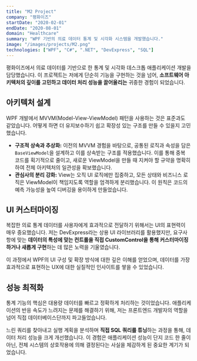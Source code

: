 ```yaml
---
title: "M2 Project"
company: "평화이즈"
startDate: "2020-02-01"
endDate: "2020-08-01"
domain: "Healthcare"
summary: "WPF 기반의 의료 데이터 통계 및 시각화 시스템을 개발했습니다."
image: "/images/projects/M2.png"
technologies: ["WPF", "C#", ".NET", "DevExpress", "SQL"]
---
```


평화이즈에서 의료 데이터를 기반으로 한 통계 및 시각화 데스크톱 애플리케이션 개발을 담당했습니다. 이 프로젝트는 저에게 단순히 기능을 구현하는 것을 넘어, **소프트웨어 아키텍처의 깊이를 고민하고 데이터 처리 성능을 끌어올리는** 귀중한 경험이 되었습니다.

## 아키텍처 설계

WPF 개발에서 MVVM(Model-View-ViewModel) 패턴을 사용하는 것은 표준과도 같았습니다. 어떻게 하면 더 유지보수하기 쉽고 확장성 있는 구조를 만들 수 있을지 고민했습니다.

- **구조적 상속과 추상화:** 이전의 MVVM 경험을 바탕으로, 공통된 로직과 속성을 담은 `BaseViewModel`을 설계하고 이를 상속받는 구조를 적용했습니다. 이를 통해 중복 코드를 획기적으로 줄이고, 새로운 ViewModel을 만들 때 지켜야 할 규약을 명확히 하여 전체 아키텍처의 일관성을 확보했습니다.
- **관심사의 분리 강화:** View는 오직 UI 로직에만 집중하고, 모든 상태와 비즈니스 로직은 ViewModel이 책임지도록 역할을 엄격하게 분리했습니다. 이 원칙은 코드의 예측 가능성을 높여 디버깅을 용이하게 만들었습니다.

## UI 커스터마이징

복잡한 의료 통계 데이터를 사용자에게 효과적으로 전달하기 위해서는 UI의 표현력이 매우 중요했습니다. 저는 DevExpress라는 상용 UI 라이브러리를 활용했지만, 요구사항에 맞는 **데이터의 특성에 맞는 컨트롤을 직접 CustomControl을 통해 커스터마이징하거나 새롭게 구현**하는 데 많은 노력을 기울였습니다.

이 과정에서 WPF의 UI 구성 및 확장 방식에 대한 깊은 이해를 얻었으며, 데이터를 가장 효과적으로 표현하는 UX에 대한 실질적인 인사이트를 쌓을 수 있었습니다.

## 성능 최적화

통계 기능의 핵심은 대용량 데이터를 빠르고 정확하게 처리하는 것이었습니다. 애플리케이션의 반응 속도가 느려지는 문제를 해결하기 위해, 저는 프론트엔드 개발자의 역할을 넘어 직접 데이터베이스단까지 파고들었습니다.

느린 쿼리를 찾아내고 실행 계획을 분석하며 **직접 SQL 쿼리를 튜닝**하는 과정을 통해, 데이터 처리 성능을 크게 개선했습니다. 이 경험은 애플리케이션 성능이 단지 코드 한 줄이 아닌, 전체 시스템의 상호작용에 의해 결정된다는 사실을 체감하게 된 중요한 계기가 되었습니다.
